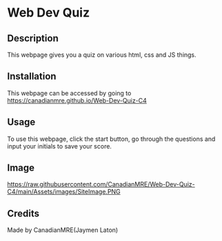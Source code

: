 # Web Dev Quiz

## Description

This webpage gives you a quiz on various html, css and JS things.

## Installation

This webpage can be accessed by going to https://canadianmre.github.io/Web-Dev-Quiz-C4

## Usage

To use this webpage, click the start button, go through the questions and input your initials to save your score.

## Image
https://raw.githubusercontent.com/CanadianMRE/Web-Dev-Quiz-C4/main/Assets/images/SiteImage.PNG

## Credits

Made by CanadianMRE(Jaymen Laton)
